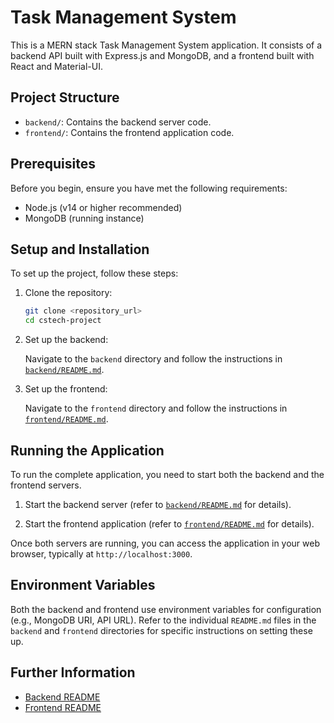# Task Management System

This is a MERN stack Task Management System application. It consists of a backend API built with Express.js and MongoDB, and a frontend built with React and Material-UI.

## Project Structure

-   `backend/`: Contains the backend server code.
-   `frontend/`: Contains the frontend application code.

## Prerequisites

Before you begin, ensure you have met the following requirements:

*   Node.js (v14 or higher recommended)
*   MongoDB (running instance)

## Setup and Installation

To set up the project, follow these steps:

1.  Clone the repository:

    ```bash
    git clone <repository_url>
    cd cstech-project
    ```

2.  Set up the backend:

    Navigate to the `backend` directory and follow the instructions in [`backend/README.md`](./backend/README.md).

3.  Set up the frontend:

    Navigate to the `frontend` directory and follow the instructions in [`frontend/README.md`](./frontend/README.md).

## Running the Application

To run the complete application, you need to start both the backend and the frontend servers.

1.  Start the backend server (refer to [`backend/README.md`](./backend/README.md) for details).

2.  Start the frontend application (refer to [`frontend/README.md`](./frontend/README.md) for details).

Once both servers are running, you can access the application in your web browser, typically at `http://localhost:3000`.

## Environment Variables

Both the backend and frontend use environment variables for configuration (e.g., MongoDB URI, API URL). Refer to the individual `README.md` files in the `backend` and `frontend` directories for specific instructions on setting these up.

## Further Information

-   [Backend README](./backend/README.md)
-   [Frontend README](./frontend/README.md) 